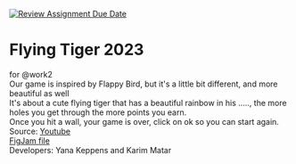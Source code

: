 [![Review Assignment Due Date](https://classroom.github.com/assets/deadline-readme-button-24ddc0f5d75046c5622901739e7c5dd533143b0c8e959d652212380cedb1ea36.svg)](https://classroom.github.com/a/XiFIQTfY)
# Flying Tiger 2023  
for @work2  
Our game is inspired by Flappy Bird, but it's a little bit different, and more beautiful as well  
It's about a cute flying tiger that has a beautiful rainbow in his ....., the more holes you get through the more points you earn.  
Once you hit a wall, your game is over, click on ok so you can start again.  
Source: [Youtube](https://www.youtube.com/watch?v=3SsYZDJdeXk)  
[FigJam file](https://www.figma.com/file/BwXHGyH86JRoz3zyFg48aA/Flying-Cat?node-id=0%3A1&t=pfflnPoB4olyc5Sj-1)  
Developers: Yana Keppens and Karim Matar
